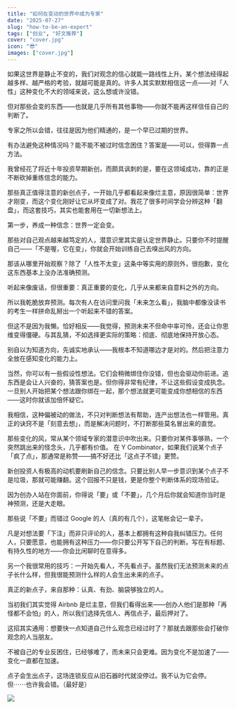 ```yaml
---
title: "如何在变动的世界中成为专家"
date: "2025-07-27"
slug: "how-to-be-an-expert"
tags: ["创业", "好文推荐"]
cover: "cover.jpg"
icon: "😎"
images: ["cover.jpg"]
---
```

如果这世界是静止不变的，我们对观念的信心就能一路线性上升。某个想法经得起越多样、越严格的考验，就越可能是真的。许多人其实默默相信这一点——对「人性」这种变化不大的领域来说，这么想或许没错。



但对那些会变的东西——也就是几乎所有其他事物——你就不能再这样信任自己的判断了。



专家之所以会错，往往是因为他们精通的，是一个早已过期的世界。



有办法避免这种情况吗？能不能不被过时信念困住？答案是——可以，但得靠一点方法。



我曾经花了将近十年投资早期新创，而颇具讽刺的是，要在这领域成功，靠的正是不断砍掉重练信念的能力。



那些真正值得注意的新创点子，一开始几乎都看起来像烂主意，原因很简单：世界才刚变，而这个变化刚好让它从坏变成了对。我花了很多时间学会分辨这种「翻盘」，而这套技巧，其实也能套用在一切新想法上。



第一步，养成一种信念：世界一定会变。



那些对自己观点越来越笃定的人，潜意识里其实是认定世界静止。只要你不时提醒自己——「不是喔，它在变」，你就会开始训练自己去嗅出风的方向。



那该从哪里开始观察？除了「人性不太变」这条中等实用的原则外，很抱歉，变化这东西基本上没办法准确预测。



听起来像废话，但很重要：真正重要的变化，几乎从来都来自意料之外的方向。



所以我乾脆放弃预测。每次有人在访问里问我「未来怎么看」，我脑中都像没读书的考生一样拼命乱掰出一个听起来不错的答案。



但这不是因为我懒。恰好相反——我觉得，预测未来不但命中率可怜，还会让你思维变得僵硬。与其乱猜，不如选择更实际的策略：彻底、彻底地保持开放心态。



别自以为知道方向，先诚实地承认——我根本不知道哪边才是对的。然后把注意力全放在感知变化的能力上。



当然，你可以有一些假设性想法。它们会稍微绑住你没错，但也会驱动你前进。追东西是会让人兴奋的，猜答案也是。但你得非常有纪律，不让这些假设变成执念。
一旦别人开始把某个想法跟你绑在一起，那个想法就更可能变成你想相信的东西——这时你就该加倍怀疑它。



我相信，这种偏被动的做法，不只对判断想法有帮助，连产出想法也一样管用。真正的诀窍不是「刻意去想」，而是解决问题时，不打断那些莫名冒出来的直觉。



那些变化的风，常从某个领域专家的潜意识中吹出来。只要你对某件事够熟，一个突然跳出来的怪念头，几乎都有价值。
在 Y Combinator，如果我们说某个点子「疯了点」，那通常是称赞——搞不好还比「这点子不错」更赞。



新创投资人有极高的动机要刷新自己的信念。只要比别人早一步意识到某个点子不是垃圾，那就可能赚翻。这个回报不只是钱，更是你整个判断体系的现场验证。



因为创办人站在你面前，你得说「要」或「不要」，几个月后你就会知道你当时是神预测，还是大走眼。



那些说「不要」而错过 Google 的人（真的有几个），这笔帐会记一辈子。



凡是对想法要「下注」而非只评论的人，基本上都拥有这种自我纠错压力。任何人，只要愿意，也能拥有这种压力——你只要公开写下自己的判断。写在有标题、有持久性的地方——你会比闲聊时在意得多。



另一个我很常用的技巧：一开始先看人，不先看点子。虽然我们无法预测未来的点子长什么样，但我很能预测什么样的人会生出未来的点子。



真正的新点子，来自那种：认真、有劲、脑袋够独立的人。



当初我们其实觉得 Airbnb 是烂主意，但我们看得出来——创办人他们是那种「再怪都不会怕」的人，所以我们选择先信人、再信点子，最后押对了。



这招其实通用：想要快一点知道自己什么观念已经过时了？那就去跟那些会打破你观念的人当朋友。



不被自己的专业反困住，已经够难了，而未来只会更难。因为变化不是加速了——变化一直都在加速。



点子会生出点子，这场连锁反应从旧石器时代就没停过。我不认为它会停。
但⋯⋯也许我会错。（最好是）




![](https://prod-files-secure.s3.us-west-2.amazonaws.com/112d0858-5090-4d34-a606-b75eb8d65fd2/46476355-9cf3-4e99-9b7a-3531bc426380/1000202064.png?X-Amz-Algorithm=AWS4-HMAC-SHA256&X-Amz-Content-Sha256=UNSIGNED-PAYLOAD&X-Amz-Credential=ASIAZI2LB466UIH5QQVT%2F20250914%2Fus-west-2%2Fs3%2Faws4_request&X-Amz-Date=20250914T051139Z&X-Amz-Expires=3600&X-Amz-Security-Token=IQoJb3JpZ2luX2VjENz%2F%2F%2F%2F%2F%2F%2F%2F%2F%2FwEaCXVzLXdlc3QtMiJHMEUCIQDJqdxrweXQsb6PGV%2F28f%2F39p7KdH8EFLu0qZrP9M2W0gIgDv0VQi3TdSXVXQ2cxXTrL6ipuWHy67kSRZF3DLakUhkq%2FwMIVRAAGgw2Mzc0MjMxODM4MDUiDExraaY7aonQYlvfGircA2zYi4rgeX3CI9hjbxp5Zg6S4weLW0aoAj2QM%2Bh%2FNl6r9NB0tY2VchgprTaYtsmO5RZ4XW32XFdMiHl4Ri5A1dGUbkv%2FuPqgORnKuZfzcVpqAI66YWEf8UJMvoWI5KRjvPadaa3DdvlsiRUoMgl7Sf41z1m6BYYbj1Gd3OtBY4Uave6F9lbjhHFWi4Zr0EZNENvXLAjPeTu405DNKLvkEYqg%2FexR468u0B6jjZU65x2vlMndslkznSsAgN9IyLj88p%2BLbAIIieHNre9%2FF4lhPUvYbPRdUJAc2pzyKrjFe1HS4UM%2BfRClKYFAHi%2BDcGCpV0SZVHPfWON5MPE1NVJNue0ArAx%2Bsi00Ue1o%2FRTgLQeFTgH3TABqSMLxTaoOdAUyZ81jHVplmrTb0uq8BhJSDIfQ6BT4vHpAcGa0H8fPqw%2BSbQn2ZqormGSZ%2Fx7DgAPHHLmZzQzzgo3GFDLvbiefxgrJw2dFCZTElhSuQXNNScntxkvRajTC0%2BIrcQoiVn2gLsHx%2B4BuLGPEmcgFLmZSE2fjoBTiQW2F0RN19d6xoFj9TE8q1M0cXhDZH%2F1uUFf6LXWh8pC2zWTZcZwHh%2F4sGOoOYvlk7e9iR5AKlMKybCiSQksAhIkGCoIDPksoMJT9mMYGOqUBuOofpV1w91ofaID6ytIk9%2BnyJDlldFORfEwV2crB78pRT4c7Zc06G0nHru1T0ZLtLQ5I6zpgOEyc5lGDEwqRYiWjU2jkxKeU%2BXimqgvW02DsieqrAJUDtkaV3GQBtwhGGcL86AyRZRBRAfHmnTuehg8hLHwBqhxwOPeq3cUgy1W4M71%2Fu08AzH9ybWV6Ah8hPU%2BN%2FjMRTIfbFZioP9sdxkQMcaMp&X-Amz-Signature=32641d45bd195334f9c0d7419945225eb52b22b590b4045da12b87fd46656ed8&X-Amz-SignedHeaders=host&x-amz-checksum-mode=ENABLED&x-id=GetObject)

